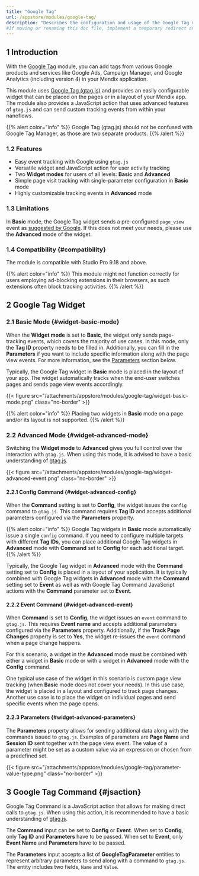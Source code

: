 ```yaml
---
title: "Google Tag"
url: /appstore/modules/google-tag/
description: "Describes the configuration and usage of the Google Tag module, which is available in the Mendix Marketplace."
#If moving or renaming this doc file, implement a temporary redirect and let the respective team know they should update the URL in the product. See Mapping to Products for more details.
---
```


## 1 Introduction

With the [Google Tag](https://marketplace.mendix.com/link/component/207519/) module, you can add tags from various Google products and services like Google Ads, Campaign Manager, and Google Analytics (including version 4) in your Mendix application.

This module uses [Google Tag (gtag.js)](https://developers.google.com/tag-platform/gtagjs) and provides an easily configurable widget that can be placed on the pages or in a layout of your Mendix app. The module also provides a JavaScript action that uses advanced features of `gtag.js` and can send custom tracking events from within your nanoflows.

{{% alert color="info" %}}
Google Tag (gtag.js) should not be confused with Google Tag Manager, as those are two separate products.
{{% /alert %}}

### 1.2 Features

* Easy event tracking with Google using `gtag.js`
* Versatile widget and JavaScript action for user activity tracking
* Two **Widget modes** for users of all levels: **Basic** and **Advanced**
* Simple page visit tracking with single-parameter configuration in **Basic** mode
* Highly customizable tracking events in **Advanced** mode

### 1.3 Limitations

In **Basic** mode, the Google Tag widget sends a pre-configured `page_view` event as [suggested by Google](https://developers.google.com/tag-platform/gtagjs/reference/events#page_view). If this does not meet your needs, please use the **Advanced** mode of the widget.

### 1.4 Compatibility {#compatibility}

The module is compatible with Studio Pro 9.18 and above.

{{% alert color="info" %}}
This module might not function correctly for users employing ad-blocking extensions in their browsers, as such extensions often block tracking activities.
{{% /alert %}}

## 2 Google Tag Widget

### 2.1 Basic Mode {#widget-basic-mode}

When the **Widget mode** is set to **Basic**, the widget only sends page-tracking events, which covers the majority of use cases. In this mode, only the **Tag ID** property needs to be filled in. Additionally, you can fill in the **Parameters** if you want to include specific information along with the page view events. For more information, see the [Parameters](#widget-advanced-parameters) section below.

Typically, the Google Tag widget in **Basic** mode is placed in the layout of your app. The widget automatically tracks when the end-user switches pages and sends page view events accordingly. 

{{< figure src="/attachments/appstore/modules/google-tag/widget-basic-mode.png" class="no-border" >}}

{{% alert color="info" %}}
Placing two widgets in **Basic** mode on a page and/or its layout is not supported.
{{% /alert %}}

### 2.2 Advanced Mode {#widget-advanced-mode}

Switching the **Widget mode** to **Advanced** gives you full control over the interaction with `gtag.js`. When using this mode, it is advised to have a basic understanding of [gtag.js](https://developers.google.com/tag-platform/gtagjs).

{{< figure src="/attachments/appstore/modules/google-tag/widget-advanced-event.png" class="no-border" >}}

#### 2.2.1 Config Command {#widget-advanced-config}

When the **Command** setting is set to **Config**, the widget issues the `config` command to `gtag.js`. This command requires **Tag ID** and accepts additional parameters configured via the **Parameters** property.

{{% alert color="info" %}}
Google Tag widgets in **Basic** mode automatically issue a single `config` command. If you need to configure multiple targets with different **Tag IDs**, you can place additional Google Tag widgets in **Advanced** mode with **Command** set to **Config** for each additional target.
{{% /alert %}}

Typically, the Google Tag widget in **Advanced** mode with the **Command** setting set to **Config** is placed in a layout of your application. It is typically combined with Google Tag widgets in **Advanced** mode with the **Command** setting set to **Event** as well as with Google Tag Command JavaScript actions with the **Command** parameter set to **Event**.

#### 2.2.2 Event Command {#widget-advanced-event}

When **Command** is set to **Config**, the widget issues an `event` command to `gtag.js`. This requires **Event name** and accepts additional parameters configured via the **Parameters** property. Additionally, if the **Track Page Changes** property is set to **Yes**, the widget re-issues the `event` command when a page change happens.

For this scenario, a widget in the **Advanced** mode must be combined with either a widget in **Basic** mode or with a widget in **Advanced** mode with the **Config** command.

One typical use case of the widget in this scenario is custom page view tracking (when **Basic** mode does not cover your needs). In this use case, the widget is placed in a layout and configured to track page changes. Another use case is to place the widget on individual pages and send specific events when the page opens.

#### 2.2.3 Parameters {#widget-advanced-parameters}

The **Parameters** property allows for sending additional data along with the commands issued to `gtag.js`. Examples of parameters are **Page Name** and **Session ID** sent together with the page view event. The value of a parameter might be set as a custom value via an expression or chosen from a predefined set. 

{{< figure src="/attachments/appstore/modules/google-tag/parameter-value-type.png" class="no-border" >}}

## 3 Google Tag Command {#jsaction}

Google Tag Command is a JavaScript action that allows for making direct calls to `gtag.js`. When using this action, it is recommended to have a basic understanding of [gtag.js](https://developers.google.com/tag-platform/gtagjs).

The **Command** input can be set to **Config** or **Event**. When set to **Config**, only **Tag ID** and **Parameters** have to be passed. When set to **Event**, only **Event Name** and **Parameters** have to be passed.

The **Parameters** input accepts a list of **GoogleTagParameter** entities to represent arbitrary parameters to send along with a command to `gtag.js`. The entity includes two fields, `Name` and `Value`.
